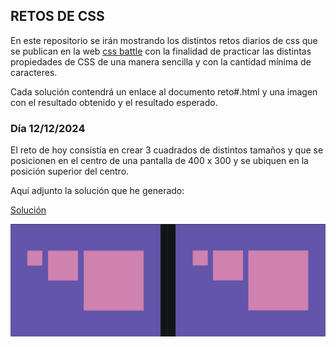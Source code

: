 ## RETOS DE CSS

En este repositorio se irán mostrando los distintos retos diarios de css que se publican en la web [css battle](https://cssbattle.dev/daily) con la finalidad de practicar las distintas propiedades de CSS de una manera sencilla y con la cantidad mínima de caracteres.

Cada solución contendrá un enlace al documento reto#.html y una imagen con el resultado obtenido y el resultado esperado.

### Día 12/12/2024

El reto de hoy consistía en crear 3 cuadrados de distintos tamaños y que se posicionen en el centro de una pantalla de 400 x 300 y se ubiquen en la posición superior del centro.

Aquí adjunto la solución que he generado:

[Solución](reto1.html)

![Solución](assets/imagenes/reto1.png)